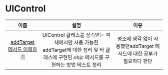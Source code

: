 # UIControl
| 이름 | 설명 | 이유 |
| :-: | :-: | :-: |
| [addTarget 메서드 이해하기](https://github.com/KayAhn0126/iOS-Study/tree/main/UI/UIControl/addTargetMethod)| UIControl 클래스를 상속받는 객체에서만 사용 가능한 addTarget에 대한 정리 및 타 클래스에 구현된 objc 메서드를 구현하는 방법 테스트 정리 | 평소에 생각 없이 사용했던addTarget 메서드에 대한 공부가 필요하다 판단 |

